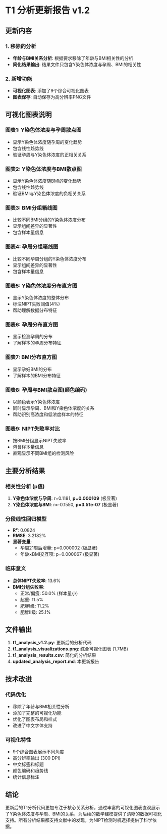 # T1 分析更新报告 v1.2

## 更新内容

### 1. 移除的分析
- **年龄与BMI关系分析**: 根据要求移除了年龄与BMI相关性的分析
- **简化结果输出**: 结果文件只包含Y染色体浓度与孕周、BMI的相关性

### 2. 新增功能
- **可视化图表**: 添加了9个综合可视化图表
- **图表保存**: 自动保存为高分辨率PNG文件

## 可视化图表说明

### 图表1: Y染色体浓度与孕周散点图
- 显示Y染色体浓度随孕周的变化趋势
- 包含线性趋势线
- 验证孕周与Y染色体浓度的正相关关系

### 图表2: Y染色体浓度与BMI散点图
- 显示Y染色体浓度随BMI的变化趋势
- 包含线性趋势线
- 验证BMI与Y染色体浓度的负相关关系

### 图表3: BMI分组箱线图
- 比较不同BMI分组的Y染色体浓度分布
- 显示组间差异的显著性
- 包含样本量信息

### 图表4: 孕周分组箱线图
- 比较不同孕周分组的Y染色体浓度分布
- 显示组间差异的显著性
- 包含样本量信息

### 图表5: Y染色体浓度分布直方图
- 显示Y染色体浓度的整体分布
- 标注NIPT失败阈值(4%)
- 帮助理解数据分布特征

### 图表6: 孕周分布直方图
- 显示检测孕周的分布
- 了解样本的孕周分布特征

### 图表7: BMI分布直方图
- 显示孕妇BMI的分布
- 了解样本的BMI分布特征

### 图表8: 孕周与BMI散点图(颜色编码)
- 以颜色表示Y染色体浓度
- 同时显示孕周、BMI和Y染色体浓度的关系
- 帮助识别高浓度和低浓度样本的特征

### 图表9: NIPT失败率对比
- 按BMI分组显示NIPT失败率
- 包含样本量信息
- 直观显示不同BMI组的检测风险

## 主要分析结果

### 相关性分析 (p值)
1. **Y染色体浓度与孕周**: r=0.1181, **p=0.000109** (极显著)
2. **Y染色体浓度与BMI**: r=-0.1550, **p=3.51e-07** (极显著)

### 分段线性回归模型
- **R²**: 0.0824
- **RMSE**: 3.2182%
- **显著变量**:
  - 孕周21周后增量: p=0.000002 (极显著)
  - 年龄×BMI交互项: p=0.000067 (极显著)

### 临床意义
- **总体NIPT失败率**: 13.6%
- **BMI分组失败率**:
  - 正常/偏瘦: 50.0% (样本量小)
  - 超重: 11.5%
  - 肥胖I级: 11.2%
  - 肥胖II级: 25.1%

## 文件输出

1. **t1_analysis_v1.2.py**: 更新后的分析代码
2. **t1_analysis_visualizations.png**: 综合可视化图表 (1.7MB)
3. **t1_analysis_results.csv**: 简化的分析结果
4. **updated_analysis_report.md**: 本更新报告

## 技术改进

### 代码优化
- 移除了年龄与BMI相关性分析
- 添加了完整的可视化功能
- 优化了图表布局和样式
- 改进了中文字体支持

### 可视化特性
- 9个综合图表展示不同角度
- 高分辨率输出 (300 DPI)
- 中文标签和标题
- 颜色编码和趋势线
- 统计信息标注

## 结论

更新后的T1分析代码更加专注于核心关系分析，通过丰富的可视化图表直观展示了Y染色体浓度与孕周、BMI的关系，为后续的数学建模提供了清晰的数据可视化支持。所有分析结果都支持文献中的发现，为NIPT检测时机选择提供了科学依据。

